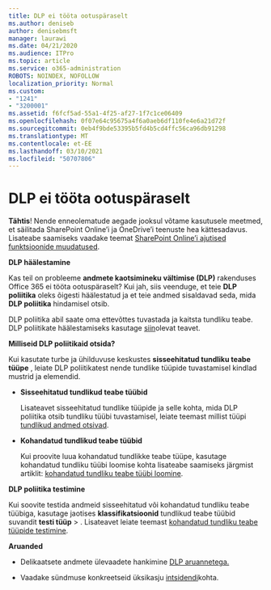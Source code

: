```yaml
---
title: DLP ei tööta ootuspäraselt
ms.author: deniseb
author: denisebmsft
manager: laurawi
ms.date: 04/21/2020
ms.audience: ITPro
ms.topic: article
ms.service: o365-administration
ROBOTS: NOINDEX, NOFOLLOW
localization_priority: Normal
ms.custom:
- "1241"
- "3200001"
ms.assetid: f6fcf5ad-55a1-4f25-af27-1f7c1ce06409
ms.openlocfilehash: 0f07e64c95675a4f6a0aeb6df110fe4e6a21d72f
ms.sourcegitcommit: 0eb4f9bde53395b5fd4b5cd4ffc56ca96db91298
ms.translationtype: MT
ms.contentlocale: et-EE
ms.lasthandoff: 03/10/2021
ms.locfileid: "50707806"
---
```

# <a name="dlp-not-working-as-expected"></a>DLP ei tööta ootuspäraselt

**Tähtis**! Nende enneolematude aegade jooksul võtame kasutusele meetmed, et säilitada SharePoint Online’i ja OneDrive’i teenuste hea kättesadavus. Lisateabe saamiseks vaadake teemat [SharePoint Online’i ajutised funktsioonide muudatused](https://aka.ms/ODSPAdjustments).

 **DLP häälestamine**

Kas teil on probleeme **andmete kaotsimineku vältimise (DLP)** rakenduses Office 365 ei tööta ootuspäraselt? Kui jah, siis veenduge, et teie **DLP poliitika** oleks õigesti häälestatud ja et teie andmed sisaldavad seda, mida **DLP poliitika** hindamisel otsib.
  
DLP poliitika abil saate oma ettevõttes tuvastada ja kaitsta tundliku teabe. DLP poliitikate häälestamiseks kasutage [siin](https://docs.microsoft.com/microsoft-365/compliance/create-a-dlp-policy-from-a-template)olevat teavet.
  
 **Milliseid DLP poliitikaid otsida?**
  
Kui kasutate turbe ja ühilduvuse keskustes **sisseehitatud tundliku teabe tüüpe** , leiate DLP poliitikatest nende tundlike tüüpide tuvastamisel kindlad mustrid ja elemendid.
  
- **Sisseehitatud tundlikud teabe tüübid**

    Lisateavet sisseehitatud tundlike tüüpide ja selle kohta, mida DLP poliitika otsib tundliku tüübi tuvastamisel, leiate teemast millist tüüpi [tundlikud andmed otsivad](https://docs.microsoft.com/microsoft-365/compliance/sensitive-information-type-entity-definitions).

- **Kohandatud tundlikud teabe tüübid**

    Kui proovite luua kohandatud tundlikke teabe tüüpe, kasutage kohandatud tundliku tüübi loomise kohta lisateabe saamiseks järgmist artiklit: [kohandatud tundliku teabe tüübi loomine](https://docs.microsoft.com/microsoft-365/compliance/create-a-custom-sensitive-information-type).

**DLP poliitika testimine**

Kui soovite testida andmeid sisseehitatud või kohandatud tundliku teabe tüübiga, kasutage jaotises **klassifikatsioonid** tundlikud teabe tüübid suvandit **testi tüüp**  >  . Lisateavet leiate teemast [kohandatud tundliku teabe tüüpide testimine](https://docs.microsoft.com/microsoft-365/compliance/create-a-custom-sensitive-information-type#create-custom-sensitive-information-types-in-the-security--compliance-center).

 **Aruanded**
  
- Delikaatsete andmete ülevaadete hankimine [DLP aruannetega.](https://docs.microsoft.com/microsoft-365/compliance/data-loss-prevention-policies#dlp-reports)

- Vaadake sündmuse konkreetseid üksikasju [intsidendi](https://docs.microsoft.com/microsoft-365/compliance/data-loss-prevention-policies#incident-reports)kohta.
